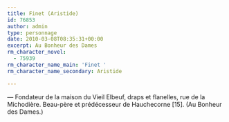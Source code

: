 ```yaml
---
title: Finet (Aristide)
id: 76853
author: admin
type: personnage
date: 2010-03-08T08:35:31+00:00
excerpt: Au Bonheur des Dames
rm_character_novel:
  - 75939
rm_character_name_main: 'Finet '
rm_character_name_secondary: Aristide

---
```

— Fondateur de la maison du Vieil Elbeuf, draps et flanelles, rue de la Michodière. Beau-père et prédécesseur de Hauchecorne [15]. (Au Bonheur des Dames.)